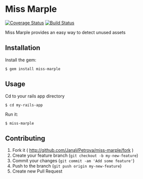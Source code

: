 # Miss Marple
[![Coverage Status](https://coveralls.io/repos/JanaVPetrova/miss-marple/badge.png?branch=develop)](https://coveralls.io/r/JanaVPetrova/miss-marple?branch=develop)
[![Build Status](https://travis-ci.org/JanaVPetrova/miss-marple.png?branch=develop)](https://travis-ci.org/JanaVPetrova/miss-marple)



Miss Marple provides an easy way to detect unused assets

## Installation

Install the gem:

    $ gem install miss-marple

## Usage

Cd to your rails app directory

    $ cd my-rails-app

Run it:

    $ miss-marple

## Contributing

1. Fork it ( http://github.com/JanaVPetrova/miss-marple/fork )
2. Create your feature branch (`git checkout -b my-new-feature`)
3. Commit your changes (`git commit -am 'Add some feature'`)
4. Push to the branch (`git push origin my-new-feature`)
5. Create new Pull Request
